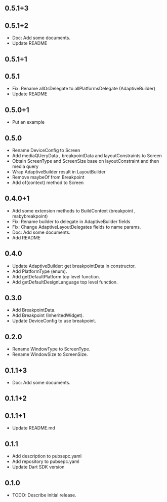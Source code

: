 ## 0.5.1+3

## 0.5.1+2

* Doc: Add some documents.
* Update README

## 0.5.1+1

## 0.5.1

* Fix: Rename allOsDelegate to allPlatformsDelegate (AdaptiveBuilder)
* Update README

## 0.5.0+1

* Put an example

## 0.5.0

* Rename DeviceConfig to Screen
* Add mediaQUeryData , breakpointData and layoutConstraints to Screen
* Obtain ScreenType and ScreenSize base on layoutConstraint and then media query
* Wrap AdaptiveBuilder result in LayoutBuilder
* Remove maybeOf from Breakpoint
* Add of(context) method to Screen

## 0.4.0+1

* Add some extension methods to BuildContext (breakpoint , mabybreakpoint)
* Fix: Rename builder to delegate in AdaptiveBuilder fields
* Fix: Change AdaptiveLayoutDelegates fields to name params.
* Doc: Add some documents.
* Add README

## 0.4.0

* Update AdaptiveBuilder: get breakpointData in constructor.
* Add PlatformType (enum).
* Add getDefaultPlatform top level function.
* Add getDefaultDesignLanguage top level function.

## 0.3.0

* Add BreakpointData.
* Add Breakpoint (InheritedWidget).
* Update DeviceConfig to use breakpoint.

## 0.2.0

* Rename WindowType to ScreenType.
* Rename WindowSize to ScreenSize.

## 0.1.1+3

* Doc: Add some documents.

## 0.1.1+2

## 0.1.1+1

* Update README.md

## 0.1.1

* Add description to pubsepc.yaml
* Add repository to pubsepc.yaml
* Update Dart SDK version 

## 0.1.0

* TODO: Describe initial release.

